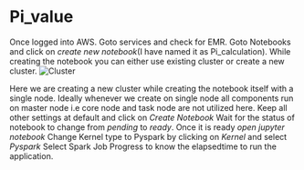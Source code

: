 # Pi_value
Once logged into AWS. Goto services and check for EMR.
Goto Notebooks and click on *create new notebook*(I have named it as Pi_calculation). While creating the notebook you can either use existing cluster or create a new cluster. 
![Cluster](https://user-images.githubusercontent.com/56847819/79587747-f9a9d100-80a0-11ea-97b4-86860d32a6d2.JPG)

Here we are creating a new cluster while creating the notebook itself with a single node. Ideally whenever we create on single node all components run on master node i.e core node and task node are not utilized here.
Keep all other settings at default and click on *Create Notebook*
Wait for the status of notebook to change from *pending* to *ready*. Once it is ready *open jupyter notebook*
Change Kernel type to Pyspark by clicking on *Kernel* and select *Pyspark*
Select Spark Job Progress to know the elapsedtime to run the application.  
